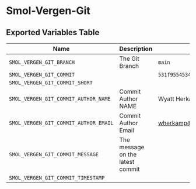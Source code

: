 # Smol-Vergen-Git

## Exported Variables Table

| Name   | Description  | Example  |
|---|---|---|
|`SMOL_VERGEN_GIT_BRANCH`| The Git Branch  | `main` |
|`SMOL_VERGEN_GIT_COMMIT`|    |`531f9554534c6b2cc10851ac97c564222a14a888`   |
|`SMOL_VERGEN_GIT_COMMIT_SHORT`|   |   |
|`SMOL_VERGEN_GIT_COMMIT_AUTHOR_NAME`| Commit Author NAME|  Wyatt Herkamp |
|`SMOL_VERGEN_GIT_COMMIT_AUTHOR_EMAIL`| Commit Author Email| wherkamp@gmail.com |
|`SMOL_VERGEN_GIT_COMMIT_MESSAGE`| The message on the latest commit  |   |
|`SMOL_VERGEN_GIT_COMMIT_TIMESTAMP`|   |   |